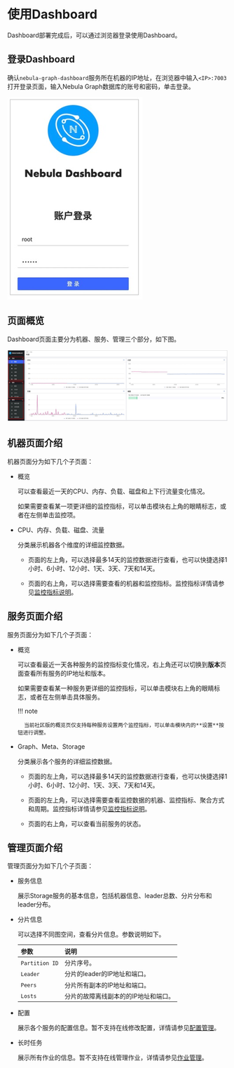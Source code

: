 # 使用Dashboard

Dashboard部署完成后，可以通过浏览器登录使用Dashboard。

## 登录Dashboard

确认`nebula-graph-dashboard`服务所在机器的IP地址，在浏览器中输入`<IP>:7003`打开登录页面，输入Nebula Graph数据库的账号和密码，单击登录。

![登录页面](login.png)

## 页面概览

Dashboard页面主要分为机器、服务、管理三个部分，如下图。

![页面概览](overview.png)

## 机器页面介绍

机器页面分为如下几个子页面：

- 概览
  
  可以查看最近一天的CPU、内存、负载、磁盘和上下行流量变化情况。

  如果需要查看某一项更详细的监控指标，可以单击模块右上角的眼睛标志，或者在左侧单击监控项。

- CPU、内存、负载、磁盘、流量
  
  分类展示机器各个维度的详细监控数据。
  
  - 页面的左上角，可以选择最多14天的监控数据进行查看，也可以快捷选择1小时、6小时、12小时、1天、3天、7天和14天。

  - 页面的右上角，可以选择需要查看的机器和监控指标。监控指标详情请参见[监控指标说明](6.monitor-parameter.md)。

## 服务页面介绍

服务页面分为如下几个子页面：

- 概览

  可以查看最近一天各种服务的监控指标变化情况，右上角还可以切换到**版本**页面查看所有服务的IP地址和版本。
  
  如果需要查看某一种服务更详细的监控指标，可以单击模块右上角的眼睛标志，或者在左侧单击具体服务。

  !!! note

        当前社区版的概览页仅支持每种服务设置两个监控指标，可以单击模块内的**设置**按钮进行调整。

- Graph、Meta、Storage

  分类展示各个服务的详细监控数据。

  - 页面的左上角，可以选择最多14天的监控数据进行查看，也可以快捷选择1小时、6小时、12小时、1天、3天、7天和14天。

  - 页面的左上角，可以选择需要查看监控数据的机器、监控指标、聚合方式和周期。监控指标详情请参见[监控指标说明](6.monitor-parameter.md)。

  - 页面的右上角，可以查看当前服务的状态。

## 管理页面介绍

管理页面分为如下几个子页面：

- 服务信息

  展示Storage服务的基本信息，包括机器信息、leader总数、分片分布和leader分布。

- 分片信息

  可以选择不同图空间，查看分片信息。参数说明如下。

  |参数|说明|
  |:---|:---|
  |`Partition ID`|分片序号。|
  |`Leader`|分片的leader的IP地址和端口。|
  |`Peers`|分片所有副本的IP地址和端口。|
  |`Losts`|分片的故障离线副本的的IP地址和端口。|

- 配置
  
  展示各个服务的配置信息。暂不支持在线修改配置，详情请参见[配置管理](../5.configurations-and-logs/1.configurations/1.configurations.md)。

- 长时任务

  展示所有作业的信息。暂不支持在线管理作业，详情请参见[作业管理](../3.ngql-guide/18.operation-and-maintenance-statements/4.job-statements.md)。